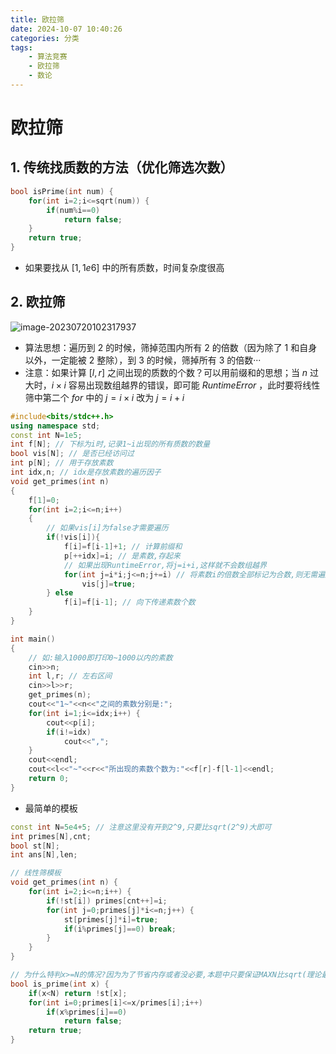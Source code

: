 ```yaml
---
title: 欧拉筛
date: 2024-10-07 10:40:26
categories: 分类
tags:
    - 算法竞赛
    - 欧拉筛
    - 数论
---
```


<meta name="referrer" content="no-referrer" />



# 欧拉筛

<!-- toc -->



## 1. 传统找质数的方法（优化筛选次数）

``` c++
bool isPrime(int num) {
    for(int i=2;i<=sqrt(num)) {
        if(num%i==0)
            return false;
    }
    return true;
}
```

* 如果要找从 $[1,1e6]$ 中的所有质数，时间复杂度很高



## 2. 欧拉筛

![image-20230720102317937](https://gitee.com/RoysterCDD/figurebed/raw/master/img/image-20230720102317937.png)

* 算法思想：遍历到 $2$ 的时候，筛掉范围内所有 $2$ 的倍数（因为除了 $1$ 和自身以外，一定能被 $2$ 整除），到 $3$ 的时候，筛掉所有 $3$ 的倍数···
* 注意：如果计算 $[l,r]$ 之间出现的质数的个数？可以用前缀和的思想；当 $n$ 过大时，$i×i$ 容易出现数组越界的错误，即可能 $RuntimeError$ ，此时要将线性筛中第二个 $for$ 中的 $j=i×i$ 改为 $j=i+i$

``` c++
#include<bits/stdc++.h>
using namespace std;
const int N=1e5;
int f[N]; // 下标为i时,记录1~i出现的所有质数的数量
bool vis[N]; // 是否已经访问过
int p[N]; // 用于存放素数
int idx,n; // idx是存放素数的遍历因子
void get_primes(int n)
{
	f[1]=0;
	for(int i=2;i<=n;i++)
	{
		// 如果vis[i]为false才需要遍历
		if(!vis[i]){
			f[i]=f[i-1]+1; // 计算前缀和
			p[++idx]=i; // 是素数,存起来
            // 如果出现RuntimeError,将j=i+i,这样就不会数组越界
			for(int j=i*i;j<=n;j+=i) // 将素数i的倍数全部标记为合数,则无需遍历
				vis[j]=true;
		} else 
			f[i]=f[i-1]; // 向下传递素数个数
	}
}

int main()
{
	// 如:输入1000即打印0~1000以内的素数
	cin>>n;  
	int l,r; // 左右区间
	cin>>l>>r;
	get_primes(n);
	cout<<"1~"<<n<<"之间的素数分别是:";
	for(int i=1;i<=idx;i++) {
		cout<<p[i];
		if(i!=idx)
			cout<<",";
	}
	cout<<endl;
	cout<<l<<"~"<<r<<"所出现的素数个数为:"<<f[r]-f[l-1]<<endl;
	return 0;
}
```

* 最简单的模板

``` c++
const int N=5e4+5; // 注意这里没有开到2^9,只要比sqrt(2^9)大即可
int primes[N],cnt;
bool st[N];
int ans[N],len;

// 线性筛模板
void get_primes(int n) {
	for(int i=2;i<=n;i++) {
		if(!st[i]) primes[cnt++]=i;
		for(int j=0;primes[j]*i<=n;j++) {
			st[primes[j]*i]=true;
			if(i%primes[j]==0) break;
		}
	}
}

// 为什么特判x>=N的情况?因为为了节省内存或者没必要,本题中只要保证MAXN比sqrt(理论最大值)大即可
bool is_prime(int x) {
	if(x<N) return !st[x];
	for(int i=0;primes[i]<=x/primes[i];i++)
		if(x%primes[i]==0)
			return false;
	return true;
}
```
